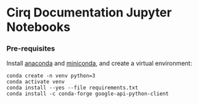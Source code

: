 # Cirq Documentation Jupyter Notebooks


### Pre-requisites

Install [anaconda]() and [miniconda](), and create a virtual environment:

```
conda create -n venv python=3
conda activate venv
conda install --yes --file requirements.txt
conda install -c conda-forge google-api-python-client
```
